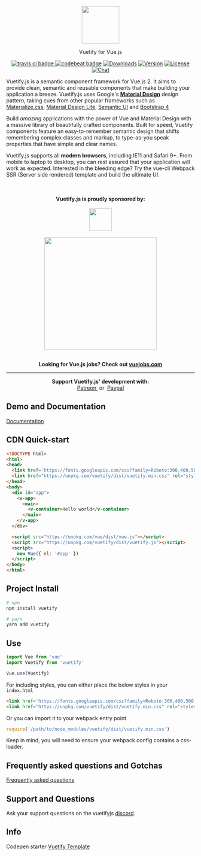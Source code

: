 <p align="center"><a href="https://vuetifyjs.com" target="_blank"><img width="100"src="https://image.ibb.co/cZg23Q/v.png"></a></p>
<p align="center">Vuetify for Vue.js</p>
<p align="center">
  <a href="https://travis-ci.org/vuetifyjs/vuetify">
    <img src="https://travis-ci.org/vuetifyjs/vuetify.svg" alt="travis ci badge">
  </a>
  <a href="https://codebeat.co/projects/github-com-vuetifyjs-vuetify-dev"><img alt="codebeat badge" src="https://codebeat.co/badges/bb74198a-c321-4cb7-b878-a32f46633d65" /></a>
  <a href="https://www.npmjs.com/package/vuetify"><img src="https://img.shields.io/npm/dm/vuetify.svg" alt="Downloads"></a>
  <a href="https://www.npmjs.com/package/vuetify"><img src="https://img.shields.io/npm/v/vuetify.svg" alt="Version"></a>
  <a href="https://www.npmjs.com/package/vuetify"><img src="https://img.shields.io/npm/l/vuetify.svg" alt="License"></a>
  <a href="https://chat.vuetifyjs.com"><img src="https://img.shields.io/badge/chat-on%20discord-7289da.svg" alt="Chat"></a>
</p>
<p>Vuetify.js is a semantic component framework for Vue.js 2. It aims to provide clean, semantic and reusable components that make building your application a breeze. Vuetify.js uses Google's <strong><a href="https://material.io/" target="_blank">Material Design</a></strong> design pattern, taking cues from other popular frameworks such as <a href="http://materializecss.com/" target="_blank">Materialize.css</a>, <a href="https://getmdl.io/" target="_blank">Material Design Lite</a>, <a href="http://semantic-ui.com/" target="_blank">Semantic UI</a> and <a href="https://v4-alpha.getbootstrap.com/" target="_blank">Bootstrap 4</a></p>
<p>Build <i>amazing</i> applications with the power of Vue and Material Design with a massive library of beautifully crafted components. Built for speed, Vuetify components feature an easy-to-remember semantic design that shifts remembering complex classes and markup, to type-as-you speak properties that have simple and clear names.</p
<p>Vuetify.js supports all <strong>modern browsers</strong>, including IE11 and Safari 9+. From mobile to laptop to desktop, you can rest assured that your application will work as expected. Interested in the bleeding edge? Try the vue-cli Webpack SSR (Server side rendered) template and build the ultimate UI.</p>
<p align="center">
  <br><br>
  <strong>Vuetify.js is proudly sponsored by:</strong>
  <br><br>
  <a href="https://www.cloudflare.com" target="_blank">
    <img height="60px" src="https://vuetifyjs.com/static/doc-images/cloudflare.svg">
  </a>
  <br><br>
  <a href="https://www.browserstack.com" target="_blank">
    <img width="300px" src="https://vuetifyjs.com/static/doc-images/browser-stack.svg">
  </a>
  <br><br>
</p>
<p align="center">
  <strong>Looking for Vue.js jobs? Check out <a href="https://vuejobs.com/?ref=vuetify" target="_blank">vuejobs.com</a></strong>
</p>
<hr>
<p align="center">
  <strong>Support Vuetify.js' development with:</strong>
  <br>
  <a href="https://patreon.com/vuetify" target="_blank">
    Patreon
  </a>
  &nbsp;or&nbsp;
  <a href="https://www.paypal.me/vuetify" target="_blank">
    Paypal
  </a>
</p>

## Demo and Documentation

<a href="https://vuetifyjs.com" target="_blank">Documentation</a>

## CDN Quick-start

```html
<!DOCTYPE html>
<html>
<head>
  <link href='https://fonts.googleapis.com/css?family=Roboto:300,400,500,700|Material+Icons' rel="stylesheet">
  <link href="https://unpkg.com/vuetify/dist/vuetify.min.css" rel="stylesheet">
</head>
<body>
  <div id="app">
    <v-app>
      <main>
        <v-container>Hello world</v-container>
      </main>
    </v-app>
  </div>

  <script src="https://unpkg.com/vue/dist/vue.js"></script>
  <script src="https://unpkg.com/vuetify/dist/vuetify.js"></script>
  <script>
    new Vue({ el: '#app' })
  </script>
</body>
</html>
```

## Project Install

``` bash
# npm
npm install vuetify
```

``` bash
# yarn
yarn add vuetify
```

## Use

```javascript
import Vue from 'vue'
import Vuetify from 'vuetify'

Vue.use(Vuetify)
```

For including styles, you can either place the below styles in your ```index.html```
```html
<link href='https://fonts.googleapis.com/css?family=Roboto:300,400,500,700|Material+Icons' rel="stylesheet">
<link href="https://unpkg.com/vuetify/dist/vuetify.min.css" rel="stylesheet">
```
Or you can import it to your webpack entry point
```javascript
require('/path/to/node_modules/vuetify/dist/vuetify.min.css')
```
Keep in mind, you will need to ensure your webpack config contains a css-loader.

## Frequently asked questions and Gotchas
<a href="https://vuetifyjs.com/vuetify/frequently-asked-questions" target="_blank">Frequently asked questions</a>

## Support and Questions
Ask your support questions on the vuetifyjs [discord](https://chat.vuetifyjs.com).

## Info
Codepen starter [Vuetify Template](http://codepen.io/johnjleider/pen/bgJOrX)
